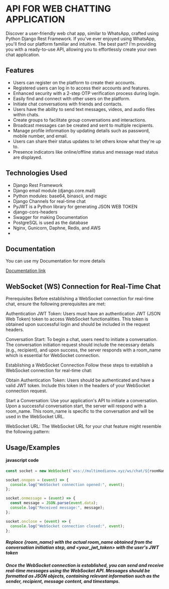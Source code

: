 
# API FOR WEB CHATTING APPLICATION

Discover a user-friendly web chat app, similar to WhatsApp, crafted using Python Django Rest Framework. If you've ever enjoyed using WhatsApp, you'll find our platform familiar and intuitive. The best part? I'm providing you with a ready-to-use API, allowing you to effortlessly create your own chat application.



## Features

- Users can register on the platform to create their accounts.
- Registered users can log in to access their accounts and features.
- Enhanced security with a 2-step OTP verification process during login.
- Easily find and connect with other users on the platform.
- Initiate chat conversations with friends and contacts.
- Users have the ability to send text messages, videos, and audio files within chats.
- Create groups to facilitate group conversations and interactions.
- Broadcast messages can be created and sent to multiple recipients.
- Manage profile information by updating details such as password, mobile number, and email.
- Users can share their status updates to let others know what they're up to.
- Presence indicators like online/offline status and message read status are displayed.


## Technologies Used

- Django Rest Framework
- Django email module (django.core.mail)
- Python modules: base64, binascii, and magic
- Django Channels for real-time chat
- PyJWT is a Python library for generating JSON WEB TOKEN
- django-cors-headers
- Swagger for making Documentation
- PostgreSQL is used as the database
- Nginx, Gunicorn, Daphne, Redis, and AWS
- 
## Documentation

You can use my Documentation for more details 

[Documentation link](https://documenter.getpostman.com/view/24033907/2s9Xy5LAUY)


## WebSocket (WS) Connection for Real-Time Chat

Prerequisites
Before establishing a WebSocket connection for real-time chat, ensure the following prerequisites are met:

Authentication JWT Token: Users must have an authentication JWT (JSON Web Token) token to access WebSocket functionalities. This token is obtained upon successful login and should be included in the request headers.

Conversation Start: To begin a chat, users need to initiate a conversation. The conversation initiation request should include the necessary details (e.g., recipient), and upon success, the server responds with a room_name which is essential for WebSocket connection.

Establishing a WebSocket Connection
Follow these steps to establish a WebSocket connection for real-time chat:

Obtain Authentication Token: Users should be authenticated and have a valid JWT token. Include this token in the headers of your WebSocket connection request.

Start a Conversation: Use your application's API to initiate a conversation. Upon a successful conversation start, the server will respond with a room_name. This room_name is specific to the conversation and will be used in the WebSocket URL.

WebSocket URL: The WebSocket URL for your chat feature might resemble the following pattern:


## Usage/Examples

#### javascript code

```javascript
const socket = new WebSocket(`wss://multimedianow.xyz/ws/chat/${roomName}/?Authorization=${jwtToken}`);

socket.onopen = (event) => {
  console.log("WebSocket connection opened:", event);
};

socket.onmessage = (event) => {
  const message = JSON.parse(event.data);
  console.log("Received message:", message);
};

socket.onclose = (event) => {
  console.log("WebSocket connection closed:", event);
};

```
##### Replace {room_name} with the actual room_name obtained from the conversation initiation step, and <your_jwt_token> with the user's JWT token

##### Once the WebSocket connection is established, you can send and receive real-time messages using the WebSocket API. Messages should be formatted as JSON objects, containing relevant information such as the sender, recipient, message content, and timestamps.

